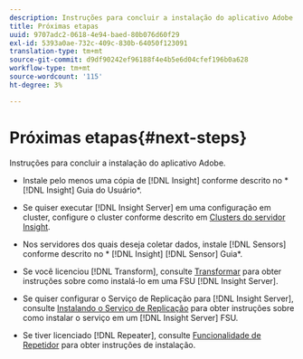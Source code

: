 ```yaml
---
description: Instruções para concluir a instalação do aplicativo Adobe.
title: Próximas etapas
uuid: 9707adc2-0618-4e94-baed-80b076d60f29
exl-id: 5393a0ae-732c-409c-830b-64050f123091
translation-type: tm+mt
source-git-commit: d9df90242ef96188f4e4b5e6d04cfef196b0a628
workflow-type: tm+mt
source-wordcount: '115'
ht-degree: 3%

---
```


# Próximas etapas{#next-steps}

Instruções para concluir a instalação do aplicativo Adobe.

* Instale pelo menos uma cópia de [!DNL Insight] conforme descrito no * [!DNL Insight] Guia do Usuário*.

* Se quiser executar [!DNL Insight Server] em uma configuração em cluster, configure o cluster conforme descrito em [Clusters do servidor Insight](../../../home/c-inst-svr/c-install-ins-svr/c-ins-svr-clstrs/c-abt-ins-svr-clsters.md).

* Nos servidores dos quais deseja coletar dados, instale [!DNL Sensors] conforme descrito no * [!DNL Insight] [!DNL Sensor] Guia*.

* Se você licenciou [!DNL Transform], consulte [Transformar](../../../home/c-inst-svr/c-tfm/c-tfm.md#concept-2da4db2b6f444e93ace22d3b3aecb4f2) para obter instruções sobre como instalá-lo em uma FSU [!DNL Insight Server].

* Se quiser configurar o Serviço de Replicação para [!DNL Insight Server], consulte [Instalando o Serviço de Replicação](../../../home/c-inst-svr/c-ins-svr-rep-svc/c-inst-rep-svc.md#concept-4743b6621f394ee39cf0635230996925) para obter instruções sobre como instalar o serviço em um [!DNL Insight Server] FSU.

* Se tiver licenciado [!DNL Repeater], consulte [Funcionalidade de Repetidor](../../../home/c-inst-svr/c-rptr-fntly/c-rptr-fntly.md) para obter instruções de instalação.
